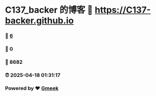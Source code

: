 # C137_backer 的博客 :link: https://C137-backer.github.io 
### :page_facing_up: [6](https://C137-backer.github.io/tag.html) 
### :speech_balloon: 0 
### :hibiscus: 8682 
### :alarm_clock: 2025-04-18 01:31:17 
### Powered by :heart: [Gmeek](https://github.com/Meekdai/Gmeek)
